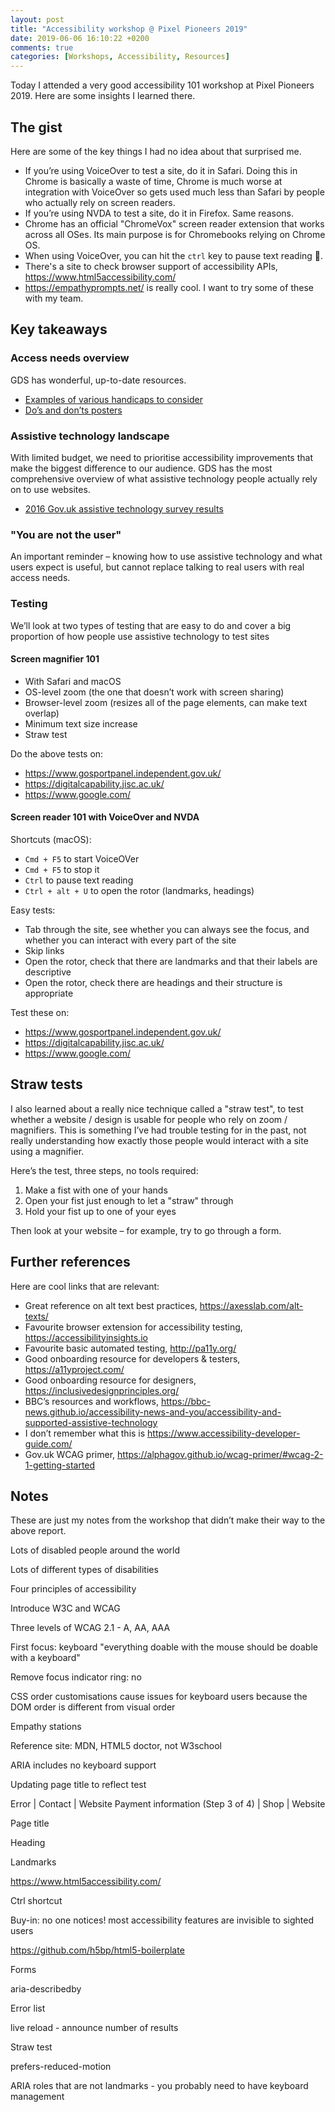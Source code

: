 ```yaml
---
layout: post
title: "Accessibility workshop @ Pixel Pioneers 2019"
date: 2019-06-06 16:10:22 +0200
comments: true
categories: [Workshops, Accessibility, Resources]
---
```


Today I attended a very good accessibility 101 workshop at Pixel Pioneers 2019. Here are some insights I learned there.

<!-- more -->

## The gist

Here are some of the key things I had no idea about that surprised me.

- If you’re using VoiceOver to test a site, do it in Safari. Doing this in Chrome is basically a waste of time, Chrome is much worse at integration with VoiceOver so gets used much less than Safari by people who actually rely on screen readers.
- If you’re using NVDA to test a site, do it in Firefox. Same reasons.
- Chrome has an official "ChromeVox" screen reader extension that works across all OSes. Its main purpose is for Chromebooks relying on Chrome OS.
- When using VoiceOver, you can hit the `ctrl` key to pause text reading 🤯.
- There's a site to check browser support of accessibility APIs, https://www.html5accessibility.com/
- https://empathyprompts.net/ is really cool. I want to try some of these with my team.

## Key takeaways

### Access needs overview

GDS has wonderful, up-to-date resources.

- [Examples of various handicaps to consider](https://accessibility.blog.gov.uk/2016/05/16/consider-the-range-of-people-that-will-use-your-product-or-service/)
- [Do’s and don’ts posters](https://accessibility.blog.gov.uk/2016/09/02/dos-and-donts-on-designing-for-accessibility/)

### Assistive technology landscape

With limited budget, we need to prioritise accessibility improvements that make the biggest difference to our audience. GDS has the most comprehensive overview of what assistive technology people actually rely on to use websites.

- [2016 Gov.uk assistive technology survey results](https://accessibility.blog.gov.uk/2016/11/01/results-of-the-2016-gov-uk-assistive-technology-survey/)

### "You are not the user"

An important reminder – knowing how to use assistive technology and what users expect is useful, but cannot replace talking to real users with real access needs.

### Testing

We’ll look at two types of testing that are easy to do and cover a big proportion of how people use assistive technology to test sites

#### Screen magnifier 101

- With Safari and macOS
- OS-level zoom (the one that doesn’t work with screen sharing)
- Browser-level zoom (resizes all of the page elements, can make text overlap)
- Minimum text size increase
- Straw test

Do the above tests on:

- https://www.gosportpanel.independent.gov.uk/
- https://digitalcapability.jisc.ac.uk/
- https://www.google.com/

#### Screen reader 101 with VoiceOver and NVDA

Shortcuts (macOS):

- `Cmd + F5` to start VoiceOVer
- `Cmd + F5` to stop it
- `Ctrl` to pause text reading
- `Ctrl + alt + U` to open the rotor (landmarks, headings)

Easy tests:

- Tab through the site, see whether you can always see the focus, and whether you can interact with every part of the site
- Skip links
- Open the rotor, check that there are landmarks and that their labels are descriptive
- Open the rotor, check there are headings and their structure is appropriate

Test these on:

- https://www.gosportpanel.independent.gov.uk/
- https://digitalcapability.jisc.ac.uk/
- https://www.google.com/

## Straw tests

I also learned about a really nice technique called a "straw test", to test whether a website / design is usable for people who rely on zoom / magnifiers. This is something I’ve had trouble testing for in the past, not really understanding how exactly those people would interact with a site using a magnifier.

Here’s the test, three steps, no tools required:

1. Make a fist with one of your hands
2. Open your fist just enough to let a "straw" through
3. Hold your fist up to one of your eyes

Then look at your website – for example, try to go through a form.

## Further references

Here are cool links that are relevant:

- Great reference on alt text best practices, https://axesslab.com/alt-texts/
- Favourite browser extension for accessibility testing, https://accessibilityinsights.io
- Favourite basic automated testing, http://pa11y.org/
- Good onboarding resource for developers & testers, https://a11yproject.com/
- Good onboarding resource for designers, https://inclusivedesignprinciples.org/
- BBC’s resources and workflows, https://bbc-news.github.io/accessibility-news-and-you/accessibility-and-supported-assistive-technology
- I don’t remember what this is https://www.accessibility-developer-guide.com/
- Gov.uk WCAG primer, https://alphagov.github.io/wcag-primer/#wcag-2-1-getting-started

## Notes

These are just my notes from the workshop that didn’t make their way to the above report.

Lots of disabled people around the world

Lots of different types of disabilities

Four principles of accessibility

Introduce W3C and WCAG

Three levels of WCAG 2.1 - A, AA, AAA

First focus: keyboard "everything doable with the mouse should be doable with a keyboard"

Remove focus indicator ring: no

CSS order customisations cause issues for keyboard users because the DOM order is different from visual order

Empathy stations

Reference site: MDN, HTML5 doctor, not W3school

ARIA includes no keyboard support

Updating page title to reflect test

Error | Contact | Website
Payment information (Step 3 of 4) | Shop | Website

Page title

Heading

Landmarks

https://www.html5accessibility.com/

Ctrl shortcut

Buy-in: no one notices! most accessibility features are invisible to sighted users

https://github.com/h5bp/html5-boilerplate

Forms

aria-describedby

Error list

live reload - announce number of results

Straw test

prefers-reduced-motion

ARIA roles that are not landmarks - you probably need to have keyboard management
